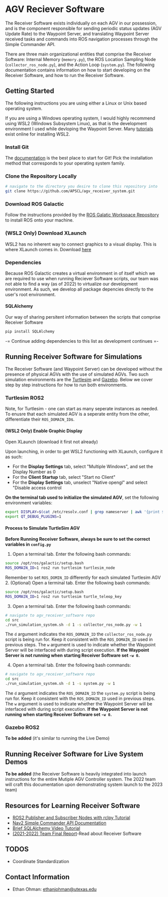 # AGV Reciever Software
The Receiver Software exists individually on each AGV in our possession, and is the component responsible for sending periodic status updates (AGV Update Rate) to the Waypoint Server, and translating Waypoint Server received tasks and commands into ROS navigation processes through the Simple Commander API.

There are three main organizational entities that comprise the Receiver Software: Internal Memory (`memory.py`), the ROS Location Sampling Node (`collector_ros_node.py`), and the Action Loop (`system.py`). The following documentation contains information on how to start developing on the Receiver Software, and how to run the Receiver Software.

## Getting Started

The following instructions you are using either a Linux or Unix based operating system.

If you are using a Windows operating system, I would highly recommend using WSL2 (Windows Subsystem Linux), as that is the development environment I used while devloping the Waypoint Server. Many [tutorials](https://pureinfotech.com/install-windows-subsystem-linux-2-windows-10/) exist online for installing WSL2.

### Install Git
The [documentation](https://git-scm.com/book/en/v2/Getting-Started-Installing-Git) is the best place to start for Git! Pick the installation method that corresponds to your operating system family.

### Clone the Repository Locally

```bash
# navigate to the directory you desire to clone this repository into
git clone https://github.com/APSCL/agv_receiver_system.git
```

### Download ROS Galactic

Follow the instructions provided by the [ROS Galatic Workspace Repository](https://github.com/APSCL/ros_galactic_ws) to install ROS onto your machine.

### (WSL2 Only) Download XLaunch 

WSL2 has no inherent way to connect graphics to a visual display. This is where XLaunch comes in. Download [here](https://sourceforge.net/projects/xming/)

### Dependencies
Because ROS Galactic creates a virtual environment in of itself which we are required to use when running Reciever Software scripts, our team was not able to find a way (as of 2022) to virtualize our development environment. As such, we develop all package depencies directly to the user's root environment.

#### SQLAlchemy
Our way of sharing persitent information between the scripts that comprise Receiver Software
```bash
pip install SQLAlchemy
```

-= Continue adding dependencies to this list as development continues =-

## Running Receiver Software for Simulations

The Receiver Software (and Waypoint Server) can be developed without the presence of physical AGVs with the use of simulated AGVs. Two such simulation environments are the [Turtlesim](https://docs.ros.org/en/foxy/Tutorials/Beginner-CLI-Tools/Introducing-Turtlesim/Introducing-Turtlesim.html) and [Gazebo](http://classic.gazebosim.org/tutorials?tut=ros2_overview&cat=connect_ros). Below we cover step by step instructions for how to run both environments.

### Turtlesim ROS2
Note, for Turtlesim - one can start as many seperate instances as needed. To enusre that each simulated AGV is a seperate entity from the other, differentiate their `ROS_DOMAIN_ID`s.

#### (WSL2 Only) Enable Graphic Display
Open XLaunch (download it first not already) 

Upon launching, in order to get WSL2 functioning with XLaunch, configure it as such:
- For the **Display Settings** tab, select "Multiple Windows", and set the Display Number as 0
- For the **Client Startup** tab, select "Start no Client"
- For the **Display Settings** tab, unselect "Native opengl" and select "Disable access control

**On the terminal tab used to initialize the simulated AGV**, set the following environment variables:
```bash
export DISPLAY=$(cat /etc/resolv.conf | grep nameserver | awk '{print $2}'):0
export QT_DEBUG_PLUGINS=1
```

#### Process to Simulate TurtleSim AGV
**Before Running Receiver Software, always be sure to set the correct variables in `config.py`**

1. Open a terminal tab. Enter the following bash commands:
```bash
source /opt/ros/galactic/setup.bash
ROS_DOMAIN_ID=1 ros2 run turtlesim turtlesim_node
```
Remember to set `ROS_DOMIN_ID` differently for each simulated Turtlesim AGV
2. (Optional) Open a terminal tab. Enter the following bash commands: 
```bash
source /opt/ros/galactic/setup.bash
ROS_DOMAIN_ID=1 ros2 run turtlesim turtle_teleop_key
```
3. Open a terminal tab. Enter the following bash commands:
```bash
# navigate to agv_receiver_software repo
cd src 
./run_simulation_system.sh -d 1 -s collector_ros_node.py -w 1
```
The `d` argument indicates the `ROS_DOMAIN_ID` the `collector_ros_node.py` script is being run for. Keep it consistent with the `ROS_DOMAIN_ID` used in previous steps. The `w` argument is used to indicate whether the Waypoint Server will be interfaced with during script execution. **If the Waypoint Server is not running when starting Receiver Software set `-w 0`.**

4. Open a terminal tab. Enter the following bash commands:
```bash
# navigate to agv_receiver_software repo
cd src 
./run_simulation_system.sh -d 1 -s system.py -w 1
```
The `d` argument indicates the `ROS_DOMAIN_ID` the `system.py` script is being run for. Keep it consistent with the `ROS_DOMAIN_ID` used in previous steps. The `w` argument is used to indicate whether the Waypoint Server will be interfaced with during script execution. **If the Waypoint Server is not running when starting Receiver Software set `-w 0`.**

### Gazebo ROS2
**To be added** (it's similar to running the Live Demo)

## Running Receiver Software for Live System Demos
**To be added** (the Receiver Software is heavily integrated into launch instructions for the entire Mutiple AGV Controller system. The 2022 team will craft this documentation upon demonstrating system launch to the 2023 team)

## Resources for Learning Receiver Software
- [ROS2 Publisher and Subscriber Nodes with rclpy Tutorial](https://docs.ros.org/en/foxy/Tutorials/Beginner-Client-Libraries/Writing-A-Simple-Py-Publisher-And-Subscriber.html)
- [Nav2 Simple Commander API Documentation](https://navigation.ros.org/commander_api/index.html#overview)
- [Brief SQLAlchemy Video Tutorial](https://www.youtube.com/watch?v=NuDSWGOcvtg&ab_channel=DataEngineeringTeam)
- [(2021-2022) Team Final Report](https://docs.google.com/document/d/1PWzXRaNC-ERTDzknO0ewaxypTz_3unFS2LD6ZZ-UfPw/edit?usp=sharing)-Read about Receiver Software

## TODOS
- Coordinate Standardization

## Contact Information
- Ethan Ohman: ethanjohman@utexas.edu